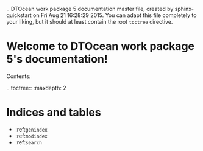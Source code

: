 .. DTOcean work package 5 documentation master file, created by
   sphinx-quickstart on Fri Aug 21 16:28:29 2015.
   You can adapt this file completely to your liking, but it should at least
   contain the root `toctree` directive.

Welcome to DTOcean work package 5's documentation!
==================================================

Contents:

.. toctree::
   :maxdepth: 2



Indices and tables
==================

* :ref:`genindex`
* :ref:`modindex`
* :ref:`search`

